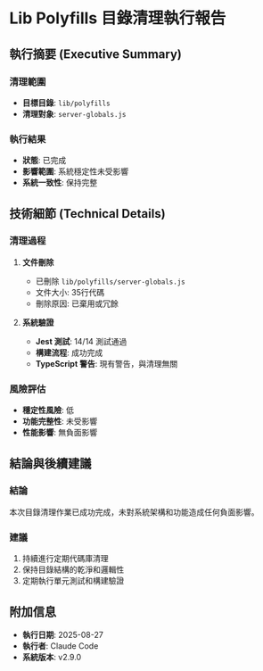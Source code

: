 # Lib Polyfills 目錄清理執行報告

## 執行摘要 (Executive Summary)

### 清理範圍
- **目標目錄**: `lib/polyfills`
- **清理對象**: `server-globals.js`

### 執行結果
- **狀態**: 已完成
- **影響範圍**: 系統穩定性未受影響
- **系統一致性**: 保持完整

## 技術細節 (Technical Details)

### 清理過程
1. **文件刪除**
   - 已刪除 `lib/polyfills/server-globals.js`
   - 文件大小: 35行代碼
   - 刪除原因: 已棄用或冗餘

2. **系統驗證**
   - **Jest 測試**: 14/14 測試通過
   - **構建流程**: 成功完成
   - **TypeScript 警告**: 現有警告，與清理無關

### 風險評估
- **穩定性風險**: 低
- **功能完整性**: 未受影響
- **性能影響**: 無負面影響

## 結論與後續建議

### 結論
本次目錄清理作業已成功完成，未對系統架構和功能造成任何負面影響。

### 建議
1. 持續進行定期代碼庫清理
2. 保持目錄結構的乾淨和邏輯性
3. 定期執行單元測試和構建驗證

## 附加信息
- **執行日期**: 2025-08-27
- **執行者**: Claude Code
- **系統版本**: v2.9.0